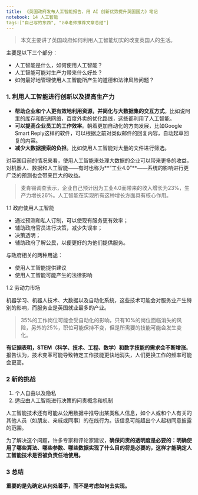 ```yaml
---
title: 《英国政府发布人工智能报告，用 AI 创新优势提升英国国力》笔记
notebook: 14 人工智能
tags:["自己写的东西", "z卓老师推荐文章总结"]
---
```


> 本文主要讲了英国政府如何利用人工智能切实的改变英国人的生活。

主要是以下三个部分：

- 人工智能是什么，如何使用人工智能？
- 人工智能可能对生产力带来什么好处？
- 如何最好地管理使用人工智能所产生的道德和法律风险问题？

### 1. 利用人工智能进行创新以及提高生产力

- **帮助企业和个人更有效地利用资源，并简化与大数据集的交互方式**。比如说阿里的库存和配送网络，百度外卖的优化路线，这些都利用了人工智能。
- **可以提高企业员工的工作效率**。朝着更加自动化的方向发展，比如Google Smart Reply这样的软件，可以根据之前对类似邮件的回复内容，自动起草回复的内容。
- **减少大数据搜索的负担**。比如使用人工智能对大量的文件进行筛选。

对英国目前的情况来看，使用人工智能来处理大数据的企业可以带来更多的收益，对机器人、数据和人工智能——有时也称为**“工业4.0”**——系统的影响进行更广泛的预测也会带来巨大的收益。

> 麦肯锡调查表示，企业自己预计因为工业4.0而带来的收入增长为23%，生产力增长26%。人工智能在实现所有这种增长方面具有核心作用。

1.1 政府使用人工智能

- 通过预测和私人订制，可以使现有服务更有效率；
- 辅助政府官员进行决策，减少失误率；
- 决策透明；
- 辅助政府了解公民，以便更好的为他们提供服务。

与政府相关的两种用途：

- 使用人工智能提供建议
- 使用人工智能可能产生的法律影响

1.2 劳动力市场

机器学习、机器人技术、大数据以及自动化系统，这些技术可能会对服务业产生特别的影响，而服务业是英国就业最多的产业。

> 35%的工作岗位可能会受自动化的影响，只有10%的岗位面临消失的风险，另外的25%，职位可能保持不变，但是所需要的技能可能会发生变化。

**有证据表明，STEM（科学、技术、工程、数学）和数字技能的需求会不断增涨**。报告认为，技术变革可能导致特定工作技能更快地消失，人们更换工作的频率可能会更高。

### 2 新的挑战

1. 个人自由以及隐私
2. 适应由人工智能进行决策的问责概念和机制


人工智能技术还有可能从公用数据中推导出某类私人信息，如个人或和个人有关的其他人员（如朋友、亲戚或同事）的在线行为。该信息可能超出个人起初同意披露的范围。

为了解决这个问题，许多专家和评论家建议，**确保问责的透明度是必要的：明确使用了哪些算法、哪些参数、哪些数据实现了什么目的将是必要的，这样才能确定人工智能技术是否被负责任地使用。**

### 3 总结

**重要的是先确定从何处着手，而不是考虑如何去实现。**
